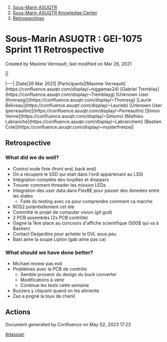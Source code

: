 1. [Sous-Marin ASUQTR](index.html)
2. [Sous-Marin ASUQTR Knowledge Center](Sous-Marin-ASUQTR-Knowledge-Center_5144578.html)
3. [Retrospectives](Retrospectives_39223358.html)

# Sous-Marin ASUQTR : GEI-1075 Sprint 11 Retrospective

Created by Maxime Verreault, last modified on Mar 26, 2021

||
<colgroup><col /><col /></colgroup>|---|
|Date|<time>26 Mar 2021</time>|
|Participants|[Maxime Verreault](https://confluence.asuqtr.com/display/~niggamax24) [Gabriel Tremblay](https://confluence.asuqtr.com/display/~Tremblayg) [Unknown User (thomasg)](https://confluence.asuqtr.com/display/~Thomasg) [Laurie B&eacute;liveau](https://confluence.asuqtr.com/display/~Laurieb) [Unknown User (perreaultm)](https://confluence.asuqtr.com/display/~Perreaultm) [Simon Venne](https://confluence.asuqtr.com/display/~Simonv) [Mathieu Labranche](https://confluence.asuqtr.com/display/~Labranchem) [Bastien Cote](https://confluence.asuqtr.com/display/~mysterfreeze)|
  

## Retrospective

### What did we do well?

* Control node finie (front end, back end)
* On a recuperé le SSD qui etait dans l'ordi appartenant au LSSI
* Intégration complète des torpilles et droppers
* Trouver comment threader les mission LEDs
* Integration des user data dans FlexBE pour passer des données entre les states
  * Faite du testing avec ca pour comprendre comment ca marche
* ROS2 potentiellement cet été
* Committé le projet de computer vision (git gud)
* 2 PCB assemblés (2x PCB contrôle)
* Gagné la 1ère place au concours d'affiche scientifique (500$ qui va à Bastien)
* Contact Desjardins pour acheter le DVL sous peu
* Bast aime la soupe Lipton (gab aime pas ca)

### What should we have done better?

* Michael review pas esti
* Problèmes avec le PCB de contrôle
  * Semble provenir du design du buck converter
  * Modifications à venir
  * Continue les tests cette semaine
* Buzzers y cliquent quand on les alimente
* Zao a pogné la toux de chenil

## Actions

Document generated by Confluence on May 02, 2023 17:22

[Atlassian](https://www.atlassian.com/)